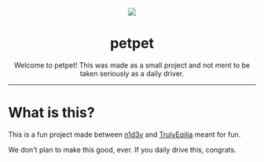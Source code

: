 <p align="center"><img src="https://github.com/user-attachments/assets/9fbd9198-046d-4c1f-876f-6d21b619ce27"></p>
<h1 align="center">petpet</h1>

<p align="center">Welcome to petpet! This was made as a small project and not ment to be taken seriously as a daily driver.</p>

---
# What is this?
This is a fun project made between [n1d3v](https://github.com/n1d3v) and [TrulyEqilia](https://github.com/trulyeqilia) meant for fun.

We don't plan to make this good, ever. If you daily drive this, congrats.

